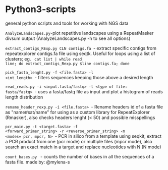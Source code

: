 # Python3-scripts
general python scripts and tools for working with NGS data

<code>AnalyzeLandscapes.py</code>-plot repetitive landscapes using a RepeatMasker divsum output (AnalyzeLandscapes.py -h to see all options)

<code>extract_contigs_RExp.py CLN contigs.fa </code>- extract specific contigs from repeatexplorer contigs.fa file using seqtk. Useful for loops using a list of clusters; eg. <code> cat list | while read line; do extract_contigs_Rexp.py $line contigs.fa; done </code>

<code>pick_fasta_lenght.py -f <file.fasta> -l <int_length> </code>- filters sequences keeping those above a desired length

<code>read_reads.py -i <input.fasta/fastq> -t <type of file: fasta/fastq> </code>- uses a fasta/fastq file as input and plot a histogram of reads length distribution

<code>rename_header_rexp.py -i <file.fasta> </code>- Rename headers id of a fasta file as "name#sat/name" for using as a custom library for RepeatExplorer (Rmasker), also checks headers lenght (< 50) and possible misspellings

<code>pcr_main.py -t <target.fasta> -f <forward_primer_string> -r <reverse_primer_string> -m <modes= pcr, mpcr, N> </code>- PCR in silico from a template using seqkit, extract a PCR product from one (pcr mode) or multiple files (mpcr mode), also search an exact match in a target and replace nucleotides with N (N mode)

<code>count_bases.py </code> - counts the number of bases in all the sequences of a fasta file. made by: @mylena-s 


